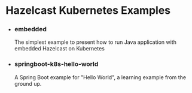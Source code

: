 <h1>Hazelcast Kubernetes Examples</h1>

- <h3>embedded</h3>
    The simplest example to present how to run Java application with embedded Hazelcast on Kubernetes
- <h3>springboot-k8s-hello-world</h3>
	A Spring Boot example for "Hello World", a learning example from the ground up.

    
